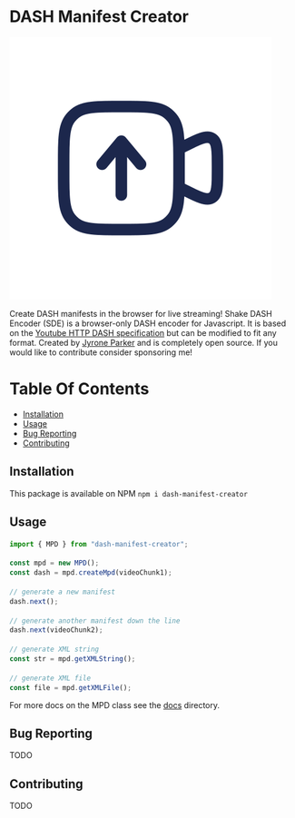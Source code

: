 # DASH Manifest Creator

![SDE Logo](./logo.svg)

Create DASH manifests in the browser for live streaming!
Shake DASH Encoder (SDE) is a browser-only DASH encoder for Javascript.
It is based on the [Youtube HTTP DASH specification](https://developers.google.com/youtube/v3/live/guides/encoding-with-dash) but can be modified to fit any format.
Created by [Jyrone Parker](https://jyroneparker.com) and is completely open source. If you would like to contribute consider sponsoring me!

# Table Of Contents

- [Installation](#install)
- [Usage](#usage)
- [Bug Reporting](#bug-reporting)
- [Contributing](#contributing)

## Installation

This package is available on NPM
`npm i dash-manifest-creator`

## Usage

```javascript
import { MPD } from "dash-manifest-creator";

const mpd = new MPD();
const dash = mpd.createMpd(videoChunk1);

// generate a new manifest
dash.next();

// generate another manifest down the line
dash.next(videoChunk2);

// generate XML string
const str = mpd.getXMLString();

// generate XML file
const file = mpd.getXMLFile();
```

For more docs on the MPD class see the [docs](./docs/index.html) directory.

## Bug Reporting

TODO

## Contributing

TODO
